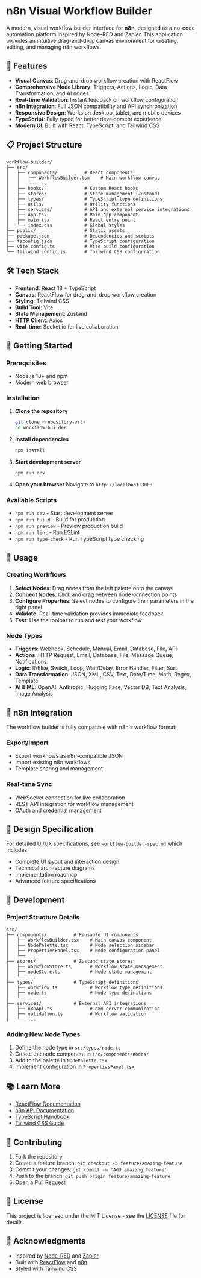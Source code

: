 # n8n Visual Workflow Builder

A modern, visual workflow builder interface for **n8n**, designed as a no-code automation platform inspired by Node-RED and Zapier. This application provides an intuitive drag-and-drop canvas environment for creating, editing, and managing n8n workflows.

## 🚀 Features

- **Visual Canvas**: Drag-and-drop workflow creation with ReactFlow
- **Comprehensive Node Library**: Triggers, Actions, Logic, Data Transformation, and AI nodes
- **Real-time Validation**: Instant feedback on workflow configuration
- **n8n Integration**: Full JSON compatibility and API synchronization
- **Responsive Design**: Works on desktop, tablet, and mobile devices
- **TypeScript**: Fully typed for better development experience
- **Modern UI**: Built with React, TypeScript, and Tailwind CSS

## 📋 Project Structure

```
workflow-builder/
├── src/
│   ├── components/          # React components
│   │   ├── WorkflowBuilder.tsx    # Main workflow canvas
│   │   └── ...
│   ├── hooks/               # Custom React hooks
│   ├── stores/              # State management (Zustand)
│   ├── types/               # TypeScript type definitions
│   ├── utils/               # Utility functions
│   ├── services/            # API and external service integrations
│   ├── App.tsx              # Main app component
│   ├── main.tsx             # React entry point
│   └── index.css            # Global styles
├── public/                  # Static assets
├── package.json             # Dependencies and scripts
├── tsconfig.json            # TypeScript configuration
├── vite.config.ts           # Vite build configuration
└── tailwind.config.js       # Tailwind CSS configuration
```

## 🛠️ Tech Stack

- **Frontend**: React 18 + TypeScript
- **Canvas**: ReactFlow for drag-and-drop workflow creation
- **Styling**: Tailwind CSS
- **Build Tool**: Vite
- **State Management**: Zustand
- **HTTP Client**: Axios
- **Real-time**: Socket.io for live collaboration

## 🚀 Getting Started

### Prerequisites

- Node.js 18+ and npm
- Modern web browser

### Installation

1. **Clone the repository**
   ```bash
   git clone <repository-url>
   cd workflow-builder
   ```

2. **Install dependencies**
   ```bash
   npm install
   ```

3. **Start development server**
   ```bash
   npm run dev
   ```

4. **Open your browser**
   Navigate to `http://localhost:3000`

### Available Scripts

- `npm run dev` - Start development server
- `npm run build` - Build for production
- `npm run preview` - Preview production build
- `npm run lint` - Run ESLint
- `npm run type-check` - Run TypeScript type checking

## 📖 Usage

### Creating Workflows

1. **Select Nodes**: Drag nodes from the left palette onto the canvas
2. **Connect Nodes**: Click and drag between node connection points
3. **Configure Properties**: Select nodes to configure their parameters in the right panel
4. **Validate**: Real-time validation provides immediate feedback
5. **Test**: Use the toolbar to run and test your workflow

### Node Types

- **Triggers**: Webhook, Schedule, Manual, Email, Database, File, API
- **Actions**: HTTP Request, Email, Database, File, Message Queue, Notifications
- **Logic**: If/Else, Switch, Loop, Wait/Delay, Error Handler, Filter, Sort
- **Data Transformation**: JSON, XML, CSV, Text, Date/Time, Math, Regex, Template
- **AI & ML**: OpenAI, Anthropic, Hugging Face, Vector DB, Text Analysis, Image Analysis

## 🔗 n8n Integration

The workflow builder is fully compatible with n8n's workflow format:

### Export/Import
- Export workflows as n8n-compatible JSON
- Import existing n8n workflows
- Template sharing and management

### Real-time Sync
- WebSocket connection for live collaboration
- REST API integration for workflow management
- OAuth and credential management

## 🎨 Design Specification

For detailed UI/UX specifications, see [`workflow-builder-spec.md`](workflow-builder-spec.md) which includes:

- Complete UI layout and interaction design
- Technical architecture diagrams
- Implementation roadmap
- Advanced feature specifications

## 🔧 Development

### Project Structure Details

```
src/
├── components/          # Reusable UI components
│   ├── WorkflowBuilder.tsx    # Main canvas component
│   ├── NodePalette.tsx        # Node selection sidebar
│   ├── PropertiesPanel.tsx    # Node configuration panel
│   └── ...
├── stores/              # Zustand state stores
│   ├── workflowStore.ts       # Workflow state management
│   ├── nodeStore.ts           # Node state management
│   └── ...
├── types/               # TypeScript definitions
│   ├── workflow.ts            # Workflow type definitions
│   ├── node.ts                # Node type definitions
│   └── ...
├── services/            # External API integrations
│   ├── n8nApi.ts              # n8n server communication
│   ├── validation.ts          # Workflow validation
│   └── ...
```

### Adding New Node Types

1. Define the node type in `src/types/node.ts`
2. Create the node component in `src/components/nodes/`
3. Add to the palette in `NodePalette.tsx`
4. Implement configuration in `PropertiesPanel.tsx`

## 📚 Learn More

- [ReactFlow Documentation](https://reactflow.dev/)
- [n8n API Documentation](https://docs.n8n.io/api/)
- [TypeScript Handbook](https://www.typescriptlang.org/docs/)
- [Tailwind CSS Guide](https://tailwindcss.com/docs)

## 🤝 Contributing

1. Fork the repository
2. Create a feature branch: `git checkout -b feature/amazing-feature`
3. Commit your changes: `git commit -m 'Add amazing feature'`
4. Push to the branch: `git push origin feature/amazing-feature`
5. Open a Pull Request

## 📄 License

This project is licensed under the MIT License - see the [LICENSE](LICENSE) file for details.

## 🙏 Acknowledgments

- Inspired by [Node-RED](https://nodered.org/) and [Zapier](https://zapier.com/)
- Built with [ReactFlow](https://reactflow.dev/) and [n8n](https://n8n.io/)
- Styled with [Tailwind CSS](https://tailwindcss.com/)